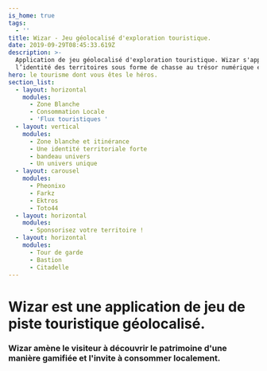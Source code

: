 ```yaml
---
is_home: true
tags:
  - ''
title: Wizar - Jeu géolocalisé d'exploration touristique.
date: 2019-09-29T08:45:33.619Z
description: >-
  Application de jeu géolocalisé d'exploration touristique. Wizar s'appuie sur
  l’identité des territoires sous forme de chasse au trésor numérique et mobile.
hero: le tourisme dont vous êtes le héros.
section_list:
  - layout: horizontal
    modules:
      - Zone Blanche
      - Consommation Locale
      - 'Flux touristiques '
  - layout: vertical
    modules:
      - Zone blanche et itinérance
      - Une identité territoriale forte
      - bandeau univers
      - Un univers unique
  - layout: carousel
    modules:
      - Pheonixo
      - Farkz
      - Ektros
      - Toto44
  - layout: horizontal
    modules:
      - Sponsorisez votre territoire !
  - layout: horizontal
    modules:
      - Tour de garde
      - Bastion
      - Citadelle
---
```

# Wizar est une application de **jeu de piste** touristique **géolocalisé**.

### Wizar amène le visiteur à découvrir le patrimoine d'une manière gamifiée et l'invite à consommer localement.  
